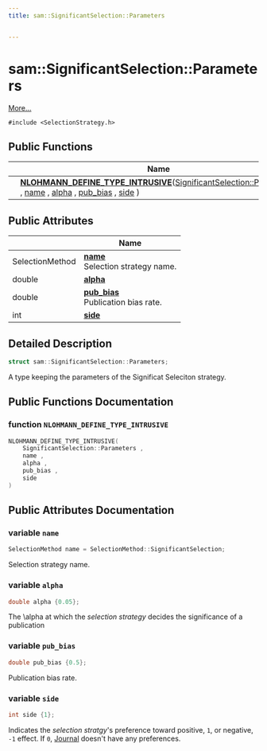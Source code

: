 ```yaml
---
title: sam::SignificantSelection::Parameters


---
```


# sam::SignificantSelection::Parameters




 [More...](#detailed-description)


`#include <SelectionStrategy.h>`













## Public Functions

|                | Name           |
| -------------- | -------------- |
|  | **[NLOHMANN_DEFINE_TYPE_INTRUSIVE](/doxygen/Classes/structsam_1_1_significant_selection_1_1_parameters/#function-nlohmann_define_type_intrusive)**([SignificantSelection::Parameters](/doxygen/Classes/structsam_1_1_significant_selection_1_1_parameters/) , [name](/doxygen/Classes/structsam_1_1_significant_selection_1_1_parameters/#variable-name) , [alpha](/doxygen/Classes/structsam_1_1_significant_selection_1_1_parameters/#variable-alpha) , [pub_bias](/doxygen/Classes/structsam_1_1_significant_selection_1_1_parameters/#variable-pub_bias) , [side](/doxygen/Classes/structsam_1_1_significant_selection_1_1_parameters/#variable-side) )  |


## Public Attributes

|                | Name           |
| -------------- | -------------- |
| SelectionMethod | **[name](/doxygen/Classes/structsam_1_1_significant_selection_1_1_parameters/#variable-name)** <br>Selection strategy name.  |
| double | **[alpha](/doxygen/Classes/structsam_1_1_significant_selection_1_1_parameters/#variable-alpha)**  |
| double | **[pub_bias](/doxygen/Classes/structsam_1_1_significant_selection_1_1_parameters/#variable-pub_bias)** <br>Publication bias rate.  |
| int | **[side](/doxygen/Classes/structsam_1_1_significant_selection_1_1_parameters/#variable-side)**  |






## Detailed Description

```cpp
struct sam::SignificantSelection::Parameters;
```



























A type keeping the parameters of the Significat Seleciton strategy. 









## Public Functions Documentation

### function `NLOHMANN_DEFINE_TYPE_INTRUSIVE`

```cpp
NLOHMANN_DEFINE_TYPE_INTRUSIVE(
    SignificantSelection::Parameters ,
    name ,
    alpha ,
    pub_bias ,
    side 
)
```































## Public Attributes Documentation

### variable `name`

```cpp
SelectionMethod name = SelectionMethod::SignificantSelection;
```

Selection strategy name. 




























### variable `alpha`

```cpp
double alpha {0.05};
```



























The \alpha at which the _selection strategy_ decides the significance of a publication 


### variable `pub_bias`

```cpp
double pub_bias {0.5};
```

Publication bias rate. 




























### variable `side`

```cpp
int side {1};
```



























Indicates the _selection stratgy_'s preference toward positive, `1`, or negative, `-1` effect. If `0`, [Journal](/doxygen/Classes/classsam_1_1_journal/) doesn't have any preferences. 






